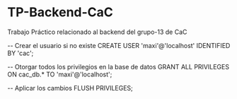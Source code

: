 # TP-Backend-CaC
Trabajo Práctico relacionado al backend del grupo-13 de CaC

-- Crear el usuario si no existe
CREATE USER 'maxi'@'localhost' IDENTIFIED BY 'cac';

-- Otorgar todos los privilegios en la base de datos
GRANT ALL PRIVILEGES ON cac_db.* TO 'maxi'@'localhost';

-- Aplicar los cambios
FLUSH PRIVILEGES;
